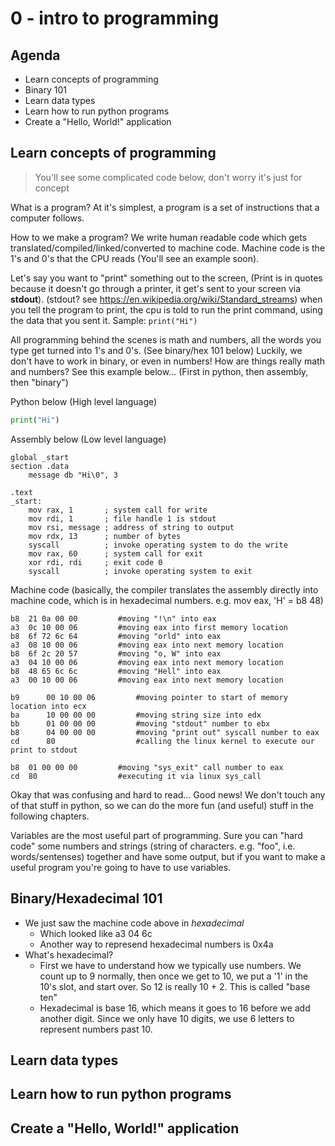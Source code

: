 # 0 - intro to programming

## Agenda
- Learn concepts of programming
- Binary 101
- Learn data types
- Learn how to run python programs
- Create a "Hello, World!" application


## Learn concepts of programming

> You'll see some complicated code below, don't worry it's just for concept

What is a program? At it's simplest, a program is a set of instructions that a computer follows. 

How to we make a program? We write human readable code which gets translated/compiled/linked/converted to machine code. Machine code is the 1's and 0's that the CPU reads (You'll see an example soon). 

Let's say you want to "print" something out to the screen, (Print is in quotes because it doesn't go through a printer, it get's sent to your screen via **stdout**). (stdout? see https://en.wikipedia.org/wiki/Standard_streams) when you tell the program to print, the cpu is told to run the print command, using the data that you sent it. Sample: `print("Hi")`

All programming behind the scenes is math and numbers, all the words you type get turned into 1's and 0's. (See binary/hex 101 below) Luckily, we don't have to work in binary, or even in numbers! How are things  really math and numbers? See this example below... (First in python, then assembly, then "binary")

Python below (High level language)
```python
print("Hi")
```

Assembly below (Low level language)
```assembly
global _start
section .data
    message db "Hi\0", 3

.text
_start:
    mov rax, 1       ; system call for write
    mov rdi, 1       ; file handle 1 is stdout
    mov rsi, message ; address of string to output
    mov rdx, 13      ; number of bytes
    syscall          ; invoke operating system to do the write
    mov rax, 60      ; system call for exit
    xor rdi, rdi     ; exit code 0
    syscall          ; invoke operating system to exit

```

Machine code (basically, the compiler translates the assembly directly into machine code, which is in hexadecimal numbers. e.g. mov eax, 'H' = b8 48)
```
b8	21 0a 00 00			#moving "!\n" into eax
a3	0c 10 00 06			#moving eax into first memory location
b8 	6f 72 6c 64			#moving "orld" into eax
a3	08 10 00 06			#moving eax into next memory location
b8 	6f 2c 20 57			#moving "o, W" into eax
a3	04 10 00 06			#moving eax into next memory location
b8 	48 65 6c 6c			#moving "Hell" into eax
a3	00 10 00 06			#moving eax into next memory location

b9  	00 10 00 06			#moving pointer to start of memory location into ecx
ba  	10 00 00 00			#moving string size into edx
bb  	01 00 00 00			#moving "stdout" number to ebx
b8  	04 00 00 00			#moving "print out" syscall number to eax
cd  	80			        #calling the linux kernel to execute our print to stdout
            
b8	01 00 00 00			#moving "sys_exit" call number to eax
cd	80			        #executing it via linux sys_call
```

Okay that was confusing and hard to read... Good news! We don't touch any of that stuff in python, so we can do the more fun (and useful) stuff in the following chapters.

Variables are the most useful part of programming. Sure you can "hard code" some numbers and strings (string of characters. e.g. "foo", i.e. words/sentenses) together and have some output, but if you want to make a useful program you're going to have to use variables. 


## Binary/Hexadecimal 101
- We just saw the machine code above in *hexadecimal*
    - Which looked like a3 04 6c 
    - Another way to represend hexadecimal numbers is 0x4a
- What's hexadecimal?
    - First we have to understand how we typically use numbers. We count up to 9 normally, then once we get to 10, we put a '1' in the 10's slot, and start over. So 12 is really 10 + 2. This is called "base ten"
    - Hexadecimal is base 16, which means it goes to 16 before we add another digit. Since we only have 10 digits, we use 6 letters to represent numbers past 10.
    
    
     

## Learn data types


## Learn how to run python programs


## Create a "Hello, World!" application
